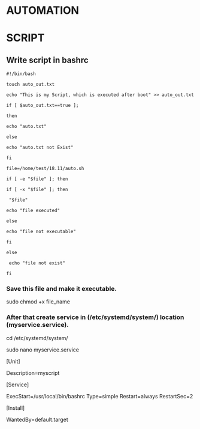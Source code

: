 # AUTOMATION

# SCRIPT

## Write script in bashrc
    #!/bin/bash

    touch auto_out.txt

    echo "This is my Script, which is executed after boot" >> auto_out.txt

    if [ $auto_out.txt==true ];

    then

    echo "auto.txt"

    else

    echo "auto.txt not Exist"

    fi

    file=/home/test/18.11/auto.sh

    if [ -e "$file" ]; then
 
    if [ -x "$file" ]; then
  
     "$file"
  
    echo "file executed"
  
    else
  
    echo "file not executable"
 
    fi

    else

     echo "file not exist"

    fi

### Save this file and make it executable.

  sudo chmod +x file_name

### After that create service in (/etc/systemd/system/) location (myservice.service).

  cd /etc/systemd/system/

  sudo nano myservice.service

[Unit]

Description=myscript

[Service]

ExecStart=/usr/local/bin/bashrc
Type=simple
Restart=always
RestartSec=2

[Install]

WantedBy=default.target



